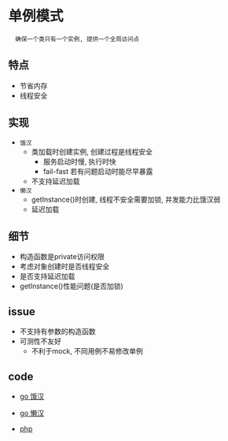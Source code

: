# 单例模式

      确保一个类只有一个实例, 提供一个全局访问点

## 特点

- 节省内存
- 线程安全

## 实现

- `饿汉`
  - 类加载时创建实例, 创建过程是线程安全
    - 服务启动时慢, 执行时快
    - fail-fast 若有问题启动时能尽早暴露
  - 不支持延迟加载
- `懒汉`
  - getInstance()时创建, 线程不安全需要加锁, 并发能力比饿汉弱
  - 延迟加载

## 细节

- 构造函数是private访问权限
- 考虑对象创建时是否线程安全
- 是否支持延迟加载
- getInstance()性能问题(是否加锁)

## issue

- 不支持有参数的构造函数
- 可测性不友好
  - 不利于mock, 不同用例不易修改单例

## code

- [go 饿汉](../script/go/dp/singleton-hungry.go)
- [go 懒汉](../script/go/dp/singleton-lazy.go)

- [php](src/php_design_patterns/singleton/mysql_singleton.php)